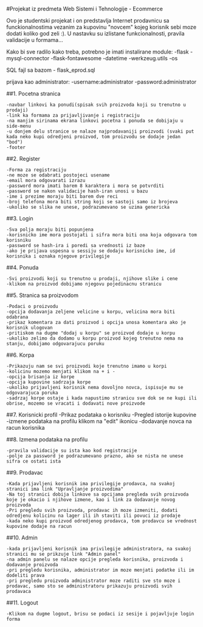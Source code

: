 #Projekat iz predmeta Web Sistemi i Tehnologije - Ecommerce

Ovo je studentski projekat i on predstavlja Internet prodavnicu sa funckionalnostima vezanim za kupovinu "novcem" kojeg korisnik sebi moze dodati koliko god zeli :). U nastavku su izlistane funkcionalnosti, pravila validacije u formama...

Kako bi sve radilo kako treba, potrebno je imati instalirane module:
	-flask
	-mysql-connector
	-flask-fontawesome
	-datetime
	-werkzeug.utils
	-os

SQL fajl sa bazom - flask_eprod.sql

prijava kao administrator:
	-username:administrator
	-password:administrator

##1. Pocetna stranica
	
	-navbar linkovi ka ponudi(spisak svih proizvoda koji su trenutno u prodaji)
	-link ka formama za prijavljivanje i registraciju
	-na manjim sirinama ekrana linkovi pocetna i ponuda se dobijaju u side-menu
	-u donjem delu stranice se nalaze najprodavaniji proizvodi (svaki put kada neko kupi odredjeni proizvod, tom proizvodu se dodaje jedan "bod")
	-footer


##2. Register

	-Forma za registraciju
	-ne moze se odabrati postojeci usename
	-email mora odgovarati izrazu
	-password mora imati barem 8 karaktera i mora se potvrditi
	-password se nakon validacije hash-iran unosi u bazu
	-ime i prezime moraju biti barem dve reci
	-broj telefona mora biti string koji se sastoji samo iz brojeva
	-ukoliko se slika ne unese, podrazumevano se uzima genericka

##3. Login

	-Sva polja moraju biti popunjena
	-korisnicko ime mora postojati i sifra mora biti ona koja odgovara tom korisniku
	-password se hash-ira i poredi sa vrednosti iz baze
	-ako je prijava uspesna u sessiju se dodaju korisnicko ime, id korisnika i oznaka njegove privilegije

##4. Ponuda 
	
	-Svi proizvodi koji su trenutno u prodaji, njihove slike i cene
	-klikom	na proizvod dobijamo njegovu pojedinacnu stranicu

##5. Stranica sa proizvodom
	
	-Podaci o proizvodu
	-opcija dodavanja zeljene velicine u korpu, velicina mora biti odabrana
	-prikaz komentara za dati proizvod i opcija unosa komentara ako je korisnik ulogovan
	-pritiskom na dugme "dodaj u korpu" se proizvod dodaje u korpu
	-ukoliko zelimo da dodamo u korpu proizvod kojeg trenutno nema na stanju, dobijamo odgovarajucu poruku
	
##6. Korpa

	-Prikazuju nam se svi proizvodi koje trenutno imamo u korpi
	-kolicinu mozemo menjati klikom na + i - 
	-opcija brisanja iz korpe
	-opcija kupovine sadrzaja korpe
	-ukoliko prijavljeni korisnik nema dovoljno novca, ispisuje mu se odgovarajuca poruka
	-sadrzaj korpe ostaje i kada napustimo stranicu sve dok se ne kupi ili obrise, mozemo se vracati i dodavati nove proizvode
	
##7. Korisnicki profil
	-Prikaz podataka o korisniku
	-Pregled istorije kupovine
	-izmene podataka na profilu klikom na "edit" ikonicu
	-dodavanje novca na racun korisnika

##8. Izmena podataka na profilu

	-pravila validacije su ista kao kod registracije
	-polje za password je podrazumevano prazno, ako se nista ne unese sifra ce ostati ista

##9. Prodavac

	-Kada prijavljeni korisnik ima privilegije prodavca, na svakoj stranici ima link "Upravljanje proizvodima"
	-Na toj stranici dobija linkove sa opcijama pregleda svih proizvoda koje je okacio i njihove izmene, kao i link za dodavanje novog proizvoda
	-Pri pregledu svih proizvoda, prodavac ih moze izmeniti, dodati odredjenu kolicinu na lager ili ih staviti ili povuci iz prodaje
	-kada neko kupi proizvod odredjenog prodavca, tom prodavcu se vrednost kupovine dodaje na racun

##10. Admin 

	-kada prijavljeni korisnik ima privilegije administratora, na svakoj stranici mu se prikzuje link "Admin panel"
	-na admin panelu se nalaze opcije pregleda korisnika, proizvoda i dodavanje proizvoda
	-pri pregledu korisnika, administrator im moze menjati podatke ili im dodeliti prava
	-pri pregledu proizvoda administrator moze raditi sve sto moze i prodavac, samo sto se administratoru prikazuju proizvodi svih prodavaca

##11. Logout

	-Klikom na dugme logout, brisu se podaci iz sesije i pojavljuje login forma
	
